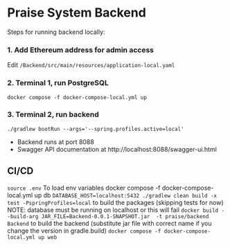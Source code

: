 # Praise System Backend

Steps for running backend locally: 

### 1. Add Ethereum address for admin access
Edit `/Backend/src/main/resources/application-local.yaml`

### 2. Terminal 1, run PostgreSQL
`docker compose -f docker-compose-local.yml up`

### 3. Terminal 2, run backend
`./gradlew bootRun --args='--spring.profiles.active=local'`


- Backend runs at port 8088
- Swagger API documentation at http://localhost:8088/swagger-ui.html


## CI/CD
`source .env`		To load env variables
docker compose -f docker-compose-local.yml up db
`DATABASE_HOST=localhost:5432 ./gradlew clean build -x test -PspringProfiles=local`  			to build the packages (skipping tests for now) NOTE: database must be running on localhost or this will fail
`docker build --build-arg JAR_FILE=Backend-0.0.1-SNAPSHOT.jar  -t praise/backend Backend`		to build the backend (substitute jar file with correct name if you change the version in gradle.build)
`docker compose -f docker-compose-local.yml up web`